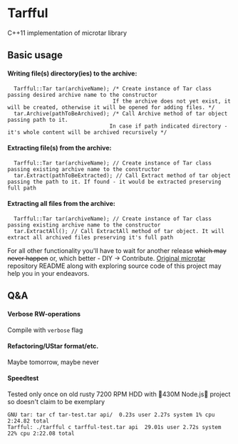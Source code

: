 # Tarfful
C++11 implementation of microtar library

## Basic usage
#### Writing file(s) directory(ies) to the archive:
```
  Tarfful::Tar tar(archiveName); /* Create instance of Tar class passing desired archive name to the constructor 
                                 If the archive does not yet exist, it will be created, otherwise it will be opened for adding files. */
  tar.Archive(pathToBeArchived); /* Call Archive method of tar object passing path to it. 
                                In case if path indicated directory - it's whole content will be archived recursively */
```

#### Extracting file(s) from the archive:
```
  Tarfful::Tar tar(archiveName); // Create instance of Tar class passing existing archive name to the constructor
  tar.Extract(pathToBeExtracted); // Call Extract method of tar object passing the path to it. If found - it would be extracted preserving full path
```

#### Extracting all files from the archive:
```
  Tarfful::Tar tar(archiveName); // Create instance of Tar class passing existing archive name to the constructor
  tar.ExtractAll(); // Call ExtractAll method of tar object. It will extract all archived files preserving it's full path
```

For all other functionality you'll have to wait for another release ~~which may never happen~~ or, which better - DIY -> Contribute. 
[Original microtar](https://github.com/rxi/microtar) repository README along with exploring source code of this project may help you in your endeavors.

## Q&A

#### Verbose RW-operations
Compile with `verbose` flag

#### Refactoring/UStar format/etc.
Maybe tomorrow, maybe never

#### Speedtest
Tested only once on old rusty 7200 RPM HDD with 🤡430M Node.js🤡 project so doesn't claim to be exemplary
```
GNU tar: tar cf tar-test.tar api/  0.23s user 2.27s system 1% cpu 2:24.82 total
Tarfful: ./tarfful c tarfful-test.tar api  29.01s user 2.72s system 22% cpu 2:22.08 total
```
